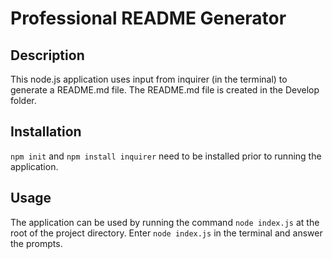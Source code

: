 # Professional README Generator 

## Description

This node.js application uses input from inquirer (in the terminal) to generate a README.md file.  The README.md file is created in the Develop folder.

## Installation

`npm init` and `npm install inquirer` need to be installed prior to running the application.

## Usage

The application can be used by running the command `node index.js` at the root of the project directory. Enter `node index.js` in the terminal and answer the prompts.


